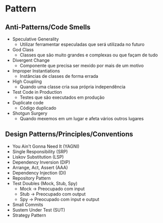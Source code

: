 # Pattern

## Anti-Patterns/Code Smells

- Speculative Generality
  - Utilizar ferramentar especuladas que será utilizada no futuro
- God Class
  - Classes que são muito grandes e complexas ou que façam de tudo
- Divergent Change
  - Componente que precisa ser mexido por mais de um motivo
- Improper Instantiations
  - Instâncias de classes de forma errada
- High Coupling
  - Quando uma classe cria sua própria independência
- Test Code in Production
  - Testes que são executados em produção
- Duplicate code
  - Código duplicado
- Shotgun Surgery
  - Quando mexemos em um lugar e afeta vários outros lugares

## Design Patterns/Principles/Conventions

- You Ain't Gonna Need It (YAGNI)
- Single Responsibility (SRP)
- Liskov Substitution (LSP)
- Dependency Inversion (DIP)
- Arrange, Act, Assert (AAA)
- Dependency Injection (DI)
- Repository Pattern
- Test Doubles (Mock, Stub, Spy)
  - Mock -> Preocupado com input
  - Stub -> Preocupado com output
  - Spy -> Preocupado com input e output
- Small Commits
- Sustem Under Test (SUT)
- Strategy Pattern
